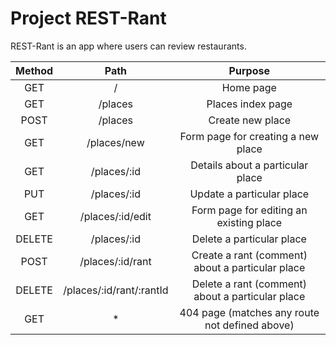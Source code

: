 # Project REST-Rant

REST-Rant is an app where users can review restaurants.

|Method|           Path         |   Purpose  |  
|:----:|:----------------------:|:----------:|
|GET|            /           |Home page|
|GET|         /places        |Places index page|
|POST|         /places        |Create new place|
|GET|       /places/new      |Form page for creating a new place|
|GET|       /places/:id      |Details about a particular place|
|PUT|       /places/:id      |Update a particular place|
|GET|    /places/:id/edit    |Form page for editing an existing place|
|DELETE|       /places/:id      |Delete a particular place|
|POST|    /places/:id/rant    |Create a rant (comment) about a particular place|
|DELETE|/places/:id/rant/:rantId|Delete a rant (comment) about a particular place|
|GET|            *           |404 page (matches any route not defined above)|
